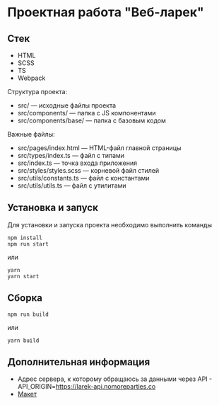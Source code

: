 # Проектная работа "Веб-ларек"

## Стек 
- HTML 
- SCSS
- TS
- Webpack

Структура проекта:
- src/ — исходные файлы проекта
- src/components/ — папка с JS компонентами
- src/components/base/ — папка с базовым кодом

Важные файлы:
- src/pages/index.html — HTML-файл главной страницы
- src/types/index.ts — файл с типами
- src/index.ts — точка входа приложения
- src/styles/styles.scss — корневой файл стилей
- src/utils/constants.ts — файл с константами
- src/utils/utils.ts — файл с утилитами

## Установка и запуск
Для установки и запуска проекта необходимо выполнить команды

```
npm install
npm run start
```

или

```
yarn
yarn start
```
## Сборка

```
npm run build
```

или

```
yarn build
```
## Дополнительная информация
- Адрес сервера, к которому обращаюсь за данными через API - API_ORIGIN=https://larek-api.nomoreparties.co 
- [Макет](https://www.figma.com/file/50YEgxY8IYDYj7UQu7yChb/%D0%92%D0%B5%D0%B1-%D0%BB%D0%B0%D1%80%D1%91%D0%BA?type=design&node-id=0-1&mode=design&t=gSOmMz9TASYfV4uD-0)